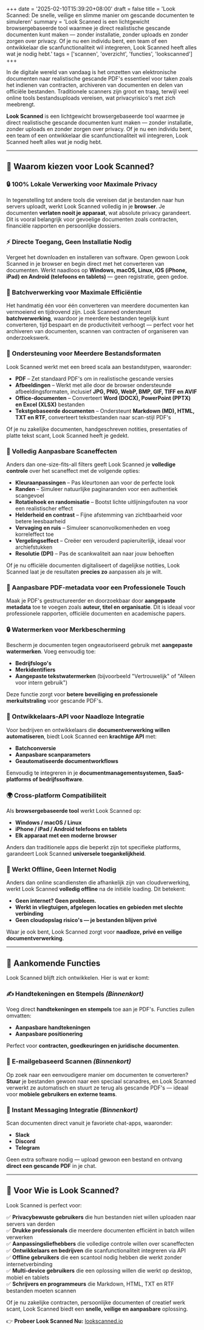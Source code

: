 +++
date = '2025-02-10T15:39:20+08:00'
draft = false
title = 'Look Scanned: De snelle, veilige en slimme manier om gescande documenten te simuleren'
summary = 'Look Scanned is een lichtgewicht browsergebaseerde tool waarmee je direct realistische gescande documenten kunt maken — zonder installatie, zonder uploads en zonder zorgen over privacy. Of je nu een individu bent, een team of een ontwikkelaar die scanfunctionaliteit wil integreren, Look Scanned heeft alles wat je nodig hebt.'
tags = ['scannen', 'overzicht', 'functies', 'lookscanned']
+++

In de digitale wereld van vandaag is het omzetten van elektronische documenten naar realistische gescande PDF's essentieel voor taken zoals het indienen van contracten, archiveren van documenten en delen van officiële bestanden. Traditionele scanners zijn groot en traag, terwijl veel online tools bestandsuploads vereisen, wat privacyrisico's met zich meebrengt.

**Look Scanned** is een lichtgewicht browsergebaseerde tool waarmee je direct realistische gescande documenten kunt maken — zonder installatie, zonder uploads en zonder zorgen over privacy. Of je nu een individu bent, een team of een ontwikkelaar die scanfunctionaliteit wil integreren, Look Scanned heeft alles wat je nodig hebt.

---

## 🚀 Waarom kiezen voor Look Scanned?

### 🔒 100% Lokale Verwerking voor Maximale Privacy
In tegenstelling tot andere tools die vereisen dat je bestanden naar hun servers uploadt, werkt Look Scanned volledig in je **browser**. Je documenten **verlaten nooit je apparaat**, wat absolute privacy garandeert. Dit is vooral belangrijk voor gevoelige documenten zoals contracten, financiële rapporten en persoonlijke dossiers.

### ⚡ Directe Toegang, Geen Installatie Nodig
Vergeet het downloaden en installeren van software. Open gewoon Look Scanned in je browser en begin direct met het converteren van documenten. Werkt naadloos op **Windows, macOS, Linux, iOS (iPhone, iPad) en Android (telefoons en tablets)** — geen registratie, geen gedoe.

### 📂 Batchverwerking voor Maximale Efficiëntie
Het handmatig één voor één converteren van meerdere documenten kan vermoeiend en tijdrovend zijn. Look Scanned ondersteunt **batchverwerking**, waardoor je meerdere bestanden tegelijk kunt converteren, tijd bespaart en de productiviteit verhoogt — perfect voor het archiveren van documenten, scannen van contracten of organiseren van onderzoekswerk.

### 📄 Ondersteuning voor Meerdere Bestandsformaten
Look Scanned werkt met een breed scala aan bestandstypen, waaronder:
- **PDF** – Zet standaard PDF's om in realistische gescande versies
- **Afbeeldingen** – Werkt met alle door de browser ondersteunde afbeeldingsformaten, inclusief **JPG, PNG, WebP, BMP, GIF, TIFF en AVIF**
- **Office-documenten** – Converteert **Word (DOCX), PowerPoint (PPTX) en Excel (XLSX)** bestanden
- **Tekstgebaseerde documenten** – Ondersteunt **Markdown (MD), HTML, TXT en RTF**, converteert tekstbestanden naar scan-stijl PDF's

Of je nu zakelijke documenten, handgeschreven notities, presentaties of platte tekst scant, Look Scanned heeft je gedekt.

### 🎨 Volledig Aanpasbare Scaneffecten
Anders dan one-size-fits-all filters geeft Look Scanned je **volledige controle** over het scaneffect met de volgende opties:
- **Kleuraanpassingen** – Pas kleurtonen aan voor de perfecte look
- **Randen** – Simuleer natuurlijke paginaranden voor een authentiek scangevoel
- **Rotatiehoek en randomisatie** – Bootst lichte uitlijningsfouten na voor een realistischer effect
- **Helderheid en contrast** – Fijne afstemming van zichtbaarheid voor betere leesbaarheid
- **Vervaging en ruis** – Simuleer scanonvolkomenheden en voeg korreleffect toe
- **Vergelingseffect** – Creëer een verouderd papieruiterlijk, ideaal voor archiefstukken
- **Resolutie (DPI)** – Pas de scankwaliteit aan naar jouw behoeften

Of je nu officiële documenten digitaliseert of dagelijkse notities, Look Scanned laat je de resultaten **precies zo** aanpassen als je wilt.

### 📝 Aanpasbare PDF-metadata voor een Professionele Touch
Maak je PDF's gestructureerder en doorzoekbaar door **aangepaste metadata** toe te voegen zoals **auteur, titel en organisatie**. Dit is ideaal voor professionele rapporten, officiële documenten en academische papers.

### 🔒 Watermerken voor Merkbescherming
Bescherm je documenten tegen ongeautoriseerd gebruik met **aangepaste watermerken**. Voeg eenvoudig toe:
- **Bedrijfslogo's**
- **Merkidentifiers**
- **Aangepaste tekstwatermerken** (bijvoorbeeld "Vertrouwelijk" of "Alleen voor intern gebruik")

Deze functie zorgt voor **betere beveiliging en professionele merkuitstraling** voor gescande PDF's.

### 🔗 Ontwikkelaars-API voor Naadloze Integratie
Voor bedrijven en ontwikkelaars die **documentverwerking willen automatiseren**, biedt Look Scanned een **krachtige API** met:
- **Batchconversie**
- **Aanpasbare scanparameters**
- **Geautomatiseerde documentworkflows**

Eenvoudig te integreren in je **documentmanagementsystemen, SaaS-platforms of bedrijfssoftware**.

### 🌍 Cross-platform Compatibiliteit
Als **browsergebaseerde tool** werkt Look Scanned op:
- **Windows / macOS / Linux**
- **iPhone / iPad / Android telefoons en tablets**
- **Elk apparaat met een moderne browser**

Anders dan traditionele apps die beperkt zijn tot specifieke platforms, garandeert Look Scanned **universele toegankelijkheid**.

### 🚀 Werkt Offline, Geen Internet Nodig
Anders dan online scandiensten die afhankelijk zijn van cloudverwerking, werkt Look Scanned **volledig offline** na de initiële loading. Dit betekent:
- **Geen internet? Geen probleem.**
- **Werkt in vliegtuigen, afgelegen locaties en gebieden met slechte verbinding**
- **Geen cloudopslag risico's — je bestanden blijven privé**

Waar je ook bent, Look Scanned zorgt voor **naadloze, privé en veilige documentverwerking**.

---

## 📢 Aankomende Functies

Look Scanned blijft zich ontwikkelen. Hier is wat er komt:

### ✍ Handtekeningen en Stempels *(Binnenkort)*
Voeg direct **handtekeningen en stempels** toe aan je PDF's. Functies zullen omvatten:
- **Aanpasbare handtekeningen**
- **Aanpasbare positionering**

Perfect voor **contracten, goedkeuringen en juridische documenten**.

### 📧 E-mailgebaseerd Scannen *(Binnenkort)*
Op zoek naar een eenvoudigere manier om documenten te converteren? **Stuur** je bestanden gewoon naar een speciaal scanadres, en Look Scanned verwerkt ze automatisch en stuurt ze terug als gescande PDF's — ideaal voor **mobiele gebruikers en externe teams**.

### 💬 Instant Messaging Integratie *(Binnenkort)*
Scan documenten direct vanuit je favoriete chat-apps, waaronder:
- **Slack**
- **Discord**
- **Telegram**

Geen extra software nodig — upload gewoon een bestand en ontvang **direct een gescande PDF** in je chat.

---

## 🎯 Voor Wie is Look Scanned?
Look Scanned is perfect voor:

✅ **Privacybewuste gebruikers** die hun bestanden niet willen uploaden naar servers van derden  
✅ **Drukke professionals** die meerdere documenten efficiënt in batch willen verwerken  
✅ **Aanpassingsliefhebbers** die volledige controle willen over scaneffecten  
✅ **Ontwikkelaars en bedrijven** die scanfunctionaliteit integreren via API  
✅ **Offline gebruikers** die een scantool nodig hebben die werkt zonder internetverbinding  
✅ **Multi-device gebruikers** die een oplossing willen die werkt op desktop, mobiel en tablets  
✅ **Schrijvers en programmeurs** die Markdown, HTML, TXT en RTF bestanden moeten scannen  

Of je nu zakelijke contracten, persoonlijke documenten of creatief werk scant, Look Scanned biedt een **snelle, veilige en aanpasbare** oplossing.

👉 **Probeer Look Scanned Nu:** [lookscanned.io](https://lookscanned.io) 